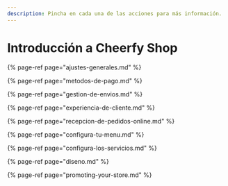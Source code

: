 ```yaml
---
description: Pincha en cada una de las acciones para más información.
---
```


# Introducción a Cheerfy Shop



{% page-ref page="ajustes-generales.md" %}

{% page-ref page="metodos-de-pago.md" %}

{% page-ref page="gestion-de-envios.md" %}

{% page-ref page="experiencia-de-cliente.md" %}

{% page-ref page="recepcion-de-pedidos-online.md" %}

{% page-ref page="configura-tu-menu.md" %}

{% page-ref page="configura-los-servicios.md" %}

{% page-ref page="diseno.md" %}

{% page-ref page="promoting-your-store.md" %}



